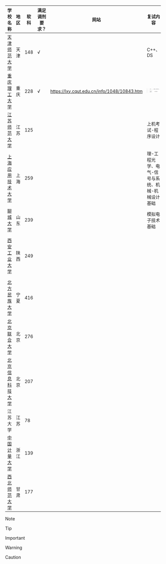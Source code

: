 | 学校名称                                                     | 地区 | 软科 | 满足调剂要求？ | 网站                                        | 复试内容                                                     | 专业                                           | 人数   | 复试时间         | 线下/线上    | 性质 | 备注                                          |
| ------------------------------------------------------------ | ---- | ---- | -------------- | ------------------------------------------- | ------------------------------------------------------------ | ---------------------------------------------- | ------ | ---------------- | ------------ | ---- | --------------------------------------------- |
| [天津师范大学](https://xxgc.tjnu.edu.cn/info/1013/2920.htm)  | 天津 | 148  | √              |                                             | C++、DS                                                      | 计信学院--软件工程                             | 5      | 另行通知         | 线下         | 冲   | 关注通告                                      |
| [重庆理工大学](http://zs.yjs.cqut.edu.cn/info/1054/4830.htm) | 重庆 | 228  | √              | https://lxy.cqut.edu.cn/info/1048/10843.htm | ![Clip_2024-04-07_17-30-37](./assets/Clip_2024-04-07_17-30-37.png) | 理学院 085401                                  | 有余额 |                  |              | 冲   | 关注通告,已填写预调剂 王老师 544132330@qq.com |
| [江苏师范大学](http://yjsc.jsnu.edu.cn/c7/24/c10936a378660/page.htm) | 江苏 | 125  |                |                                             | 上机考试-程序设计                                            | 人工智能(智慧教育学院)                         |        |                  | 线上         | 冲   | 已填写预调剂                                  |
| [上海应用技术大学](https://gs.sit.edu.cn/2024/0328/c5706a222994/page.htm) | 上海 | 259  |                |                                             | 理-工程光学、电气-信号与系统、机械-机械设计基础              | **电气、机械、<br />理学院--电子信息**         |        | 另行通知         | 线下         | 冲   |                                               |
| [聊城大学](https://phys.lcu.edu.cn/yjsjy/yjszs/550466.htm)   | 山东 | 239  |                |                                             | 模拟电子技术基础                                             | 085408光电信息工程                             |        | 查各招生学院网站 | 线下         | 冲   |                                               |
| [西安工业大学](https://cs.xatu.edu.cn/info/13885/193520.htm) | 陕西 | 249  |                |                                             |                                                              | 计算机技术、软工<br />（计算机科学与工程学院） |        |                  | 线上         | 冲   | 需要问 高老师 029-86173270                    |
| [北方民族大学](https://yjsc.nmu.edu.cn/info/1086/2000.htm)   | 宁夏 | 416  |                |                                             |                                                              | AI 085401                                      |        | 4.12-4.13        | 线下         | 冲   |                                               |
| [北京联合大学](https://graduate.buu.edu.cn/art/2024/3/27/art_30731_770781.html) | 北京 | 276  |                |                                             |                                                              | 城市智慧学院-电信                              |        | 4.11             | 线下         | 冲   |                                               |
| [北京信息科技大学](https://yanjiusheng.bistu.edu.cn/zsgl/zsxx/zsgg/202403/P020240329706024520952.pdf) | 北京 | 207  |                |                                             |                                                              | 大数据技术与工程<br />(经管 信管)              |        | 未知             | 线上（应该） | 冲   |                                               |
| 江苏大学                                                     | 江苏 | 78   |                |                                             |                                                              | 人工智能(汽车工程研究所)                       | 5-     |                  | 线上         | 冲   | 已在研招网上填写预调剂                        |
| [中国计量大学](https://yjszs.cjlu.edu.cn/info/1016/3579.htm) | 浙江 | 139  |                |                                             |                                                              | 电子信息(光学与电子科技学院)                   |        | 4.9-4.12         | 线下         | 冲   |                                               |
| [西北师范大学](https://yjsy.nwnu.edu.cn/2024/0405/c2701a227247/page.htm) | 甘肃 | 177  |                |                                             |                                                              | AI + 新一代电信                                | 11     | 4.12-4.14        |              |      |                                               |

> [!NOTE]
>
> 

> [!TIP]
>
> 

> [!IMPORTANT]
>
> 

> [!WARNING]
>
> 

> [!CAUTION]
>
> 
